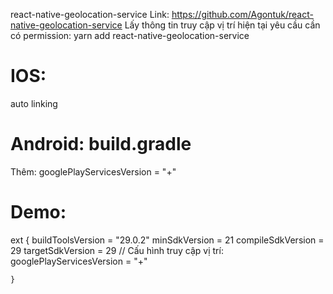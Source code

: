 react-native-geolocation-service
Link: https://github.com/Agontuk/react-native-geolocation-service
Lấy thông tin truy cập vị trí hiện tại yêu cầu cần có permission:
yarn add react-native-geolocation-service

# IOS:

auto linking

# Android: build.gradle

Thêm: googlePlayServicesVersion = "+"

# Demo:

ext {
buildToolsVersion = "29.0.2"
minSdkVersion = 21
compileSdkVersion = 29
targetSdkVersion = 29
// Cấu hình truy cập vị trí:
googlePlayServicesVersion = "+"

    }
